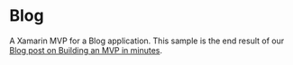 # Blog
A Xamarin MVP for a Blog application. This sample is the end result of our [Blog post on Building an MVP in minutes](https://meshydb.com/blog/creating-an-mvp-in-minutes).

